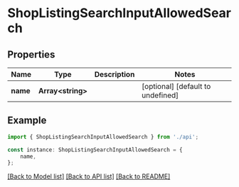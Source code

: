 # ShopListingSearchInputAllowedSearch


## Properties

Name | Type | Description | Notes
------------ | ------------- | ------------- | -------------
**name** | **Array&lt;string&gt;** |  | [optional] [default to undefined]

## Example

```typescript
import { ShopListingSearchInputAllowedSearch } from './api';

const instance: ShopListingSearchInputAllowedSearch = {
    name,
};
```

[[Back to Model list]](../README.md#documentation-for-models) [[Back to API list]](../README.md#documentation-for-api-endpoints) [[Back to README]](../README.md)
